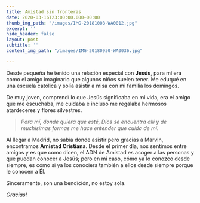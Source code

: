 ```yaml
---
title: Amistad sin fronteras
date: 2020-03-16T23:00:00.000+00:00
thumb_img_path: "/images/IMG-20181008-WA0012.jpg"
excerpt: ''
hide_header: false
layout: post
subtitle: ''
content_img_path: "/images/IMG-20180930-WA0036.jpg"

---
```

Desde pequeña he tenido una relación especial con **Jesús**, para mí era como el amigo imaginario que algunos niños suelen tener. Me eduqué en una escuela católica y solía asistir a misa con mi familia los domingos.

De muy joven, comprendí lo que Jesús significaba en mi vida, era el amigo que me escuchaba, me cuidaba e incluso me regalaba hermosos atardeceres y flores silvestres.

> _Para mí, donde quiera que esté, Dios se encuentra allí y de muchísimas formas me hace entender que cuida de mí._

Al llegar a Madrid, no sabía donde asistir pero gracias a Marvin, encontramos **Amistad Cristiana**. Desde el primer día, nos sentimos entre amigos y es que como dicen, el ADN de Amistad es acoger a las personas y que puedan conocer a Jesús; pero en mi caso, cómo ya lo conozco desde siempre, es cómo si ya los conociera también a ellos desde siempre porque le conocen a Él.

Sinceramente, son una bendición, no estoy sola.

_Gracias!_